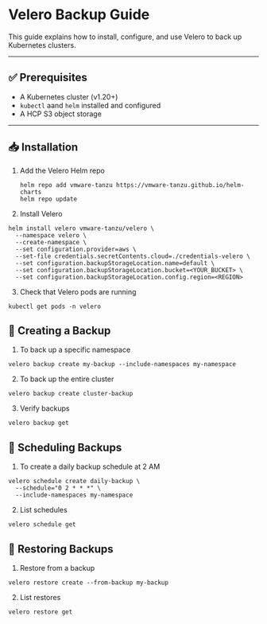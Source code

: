 # Velero Backup Guide

This guide explains how to install, configure, and use Velero to back up Kubernetes clusters.

---

## ✅ Prerequisites

- A Kubernetes cluster (v1.20+)
- `kubectl` aand `helm` installed and configured
- A HCP S3 object storage

---

## 📥 Installation

1. Add the Velero Helm repo

   ```
   helm repo add vmware-tanzu https://vmware-tanzu.github.io/helm-charts
   helm repo update
   ```
   
2. Install Velero

```
helm install velero vmware-tanzu/velero \
  --namespace velero \
  --create-namespace \
  --set configuration.provider=aws \
  --set-file credentials.secretContents.cloud=./credentials-velero \
  --set configuration.backupStorageLocation.name=default \
  --set configuration.backupStorageLocation.bucket=<YOUR_BUCKET> \
  --set configuration.backupStorageLocation.config.region=<REGION>
  ```

3. Check that Velero pods are running

```
kubectl get pods -n velero
```

## 💾 Creating a Backup

1. To back up a specific namespace

```
velero backup create my-backup --include-namespaces my-namespace
```

2. To back up the entire cluster

```
velero backup create cluster-backup
```

3. Verify backups

```
velero backup get
```

## 📅 Scheduling Backups

1. To create a daily backup schedule at 2 AM

```
velero schedule create daily-backup \
  --schedule="0 2 * * *" \
  --include-namespaces my-namespace
```

2. List schedules

```
velero schedule get
```

## 🔄 Restoring Backups

1. Restore from a backup

```
velero restore create --from-backup my-backup
```

2. List restores

```
velero restore get
```